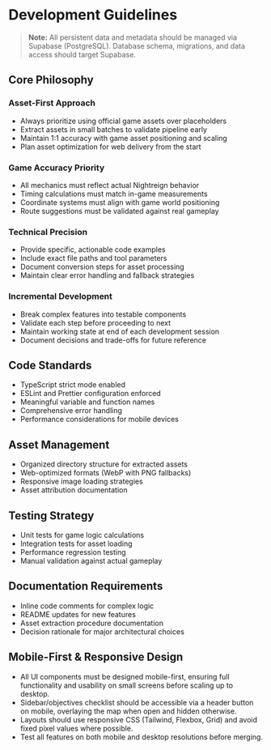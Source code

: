 # Development Guidelines

> **Note:** All persistent data and metadata should be managed via Supabase (PostgreSQL). Database schema, migrations, and data access should target Supabase.

## Core Philosophy

### Asset-First Approach
- Always prioritize using official game assets over placeholders
- Extract assets in small batches to validate pipeline early
- Maintain 1:1 accuracy with game asset positioning and scaling
- Plan asset optimization for web delivery from the start

### Game Accuracy Priority
- All mechanics must reflect actual Nightreign behavior
- Timing calculations must match in-game measurements
- Coordinate systems must align with game world positioning
- Route suggestions must be validated against real gameplay

### Technical Precision
- Provide specific, actionable code examples
- Include exact file paths and tool parameters
- Document conversion steps for asset processing
- Maintain clear error handling and fallback strategies

### Incremental Development
- Break complex features into testable components
- Validate each step before proceeding to next
- Maintain working state at end of each development session
- Document decisions and trade-offs for future reference

## Code Standards
- TypeScript strict mode enabled
- ESLint and Prettier configuration enforced
- Meaningful variable and function names
- Comprehensive error handling
- Performance considerations for mobile devices

## Asset Management
- Organized directory structure for extracted assets
- Web-optimized formats (WebP with PNG fallbacks)
- Responsive image loading strategies
- Asset attribution documentation

## Testing Strategy
- Unit tests for game logic calculations
- Integration tests for asset loading
- Performance regression testing
- Manual validation against actual gameplay

## Documentation Requirements
- Inline code comments for complex logic
- README updates for new features
- Asset extraction procedure documentation
- Decision rationale for major architectural choices

## Mobile-First & Responsive Design

- All UI components must be designed mobile-first, ensuring full functionality and usability on small screens before scaling up to desktop.
- Sidebar/objectives checklist should be accessible via a header button on mobile, overlaying the map when open and hidden otherwise.
- Layouts should use responsive CSS (Tailwind, Flexbox, Grid) and avoid fixed pixel values where possible.
- Test all features on both mobile and desktop resolutions before merging.